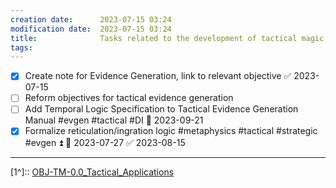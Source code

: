 ```yaml
---
creation date:		2023-07-15 03:24
modification date:	2023-07-15 03:24
title: 				Tasks related to the development of tactical magic
tags:
---
```

- [x] Create note for Evidence Generation, link to relevant objective ✅ 2023-07-15
- [ ] Reform objectives for tactical evidence generation
- [ ] Add Temporal Logic Specification to Tactical Evidence Generation Manual #evgen #tactical #DI 📅 2023-09-21
- [x] Formalize reticulation/ingration logic #metaphysics #tactical #strategic #evgen ⏫ 📅 2023-07-27 ✅ 2023-08-15

---
[1^]:: [OBJ-TM-0.0_Tactical_Applications](OBJ-TM-0.0_Tactical_Applications.md)
